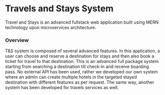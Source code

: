 # Travels and Stays System
Travel and Stays is an advanced fullstack web application built using MERN technology upon microservices architecture.

### Overview
T&S system is composed of several advanced features. In this application, a user can choose and reserve a destination for stays and then also book a ticket for travel to that destination. This is an advanced full package system starting from searching a destination till check-in and receive boarding pass.
No external API has been used, rather we developed our own system where an admin can create multiple hotels in the targeted stayed destination with different features as per request. The same way, another system has been developed for travels services as well.

